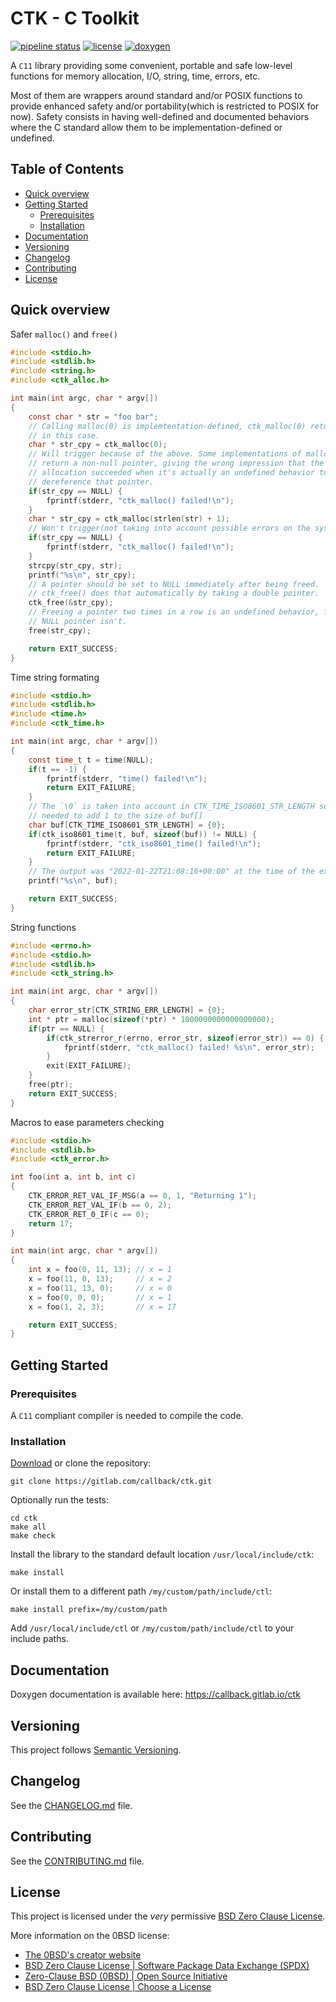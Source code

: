 # CTK - C Toolkit

[![pipeline status](https://gitlab.com/callback/ctk/badges/master/pipeline.svg)](https://gitlab.com/callback/ctk/-/commits/master)
[![license](https://img.shields.io/badge/license-0BSD-blue)](LICENSE)
[![doxygen](https://img.shields.io/badge/doc-doxygen-blue)](https://callback.gitlab.io/ctk)

A `C11` library providing some convenient, portable and safe low-level functions
for memory allocation, I/O, string, time, errors, etc.

Most of them are wrappers around standard and/or POSIX functions to provide
enhanced safety and/or portability(which is restricted to POSIX for now).
Safety consists in having well-defined and documented behaviors where the C
standard allow them to be implementation-defined or undefined.

## Table of Contents

- [Quick overview](#quick-overview)
- [Getting Started](#getting-started)
  - [Prerequisites](#prerequisites)
  - [Installation](#installation)
- [Documentation](#documentation)
- [Versioning](#versioning)
- [Changelog](#changelog)
- [Contributing](#contributing)
- [License](#license)

## Quick overview

Safer `malloc()` and `free()`

```c
#include <stdio.h>
#include <stdlib.h>
#include <string.h>
#include <ctk_alloc.h>

int main(int argc, char * argv[])
{
    const char * str = "foo bar";
    // Calling malloc(0) is implemtentation-defined, ctk_malloc(0) return NULL
    // in this case.
    char * str_cpy = ctk_malloc(0);
    // Will trigger because of the above. Some implementations of malloc()
    // return a non-null pointer, giving the wrong impression that the
    // allocation succeeded when it's actually an undefined behavior to
    // dereference that pointer.
    if(str_cpy == NULL) {
        fprintf(stderr, "ctk_malloc() failed!\n");
    }
    char * str_cpy = ctk_malloc(strlen(str) + 1);
    // Won't trigger(not taking into account possible errors on the system side).
    if(str_cpy == NULL) {
        fprintf(stderr, "ctk_malloc() failed!\n");
    }
    strcpy(str_cpy, str);
    printf("%s\n", str_cpy);
    // A pointer should be set to NULL immediately after being freed.
    // ctk_free() does that automatically by taking a double pointer.
    ctk_free(&str_cpy);
    // Freeing a pointer two times in a row is an undefined behavior, freeing a
    // NULL pointer isn't.
    free(str_cpy);

    return EXIT_SUCCESS;
}
```

Time string formating

```c
#include <stdio.h>
#include <stdlib.h>
#include <time.h>
#include <ctk_time.h>

int main(int argc, char * argv[])
{
    const time_t t = time(NULL);
    if(t == -1) {
        fprintf(stderr, "time() failed!\n");
        return EXIT_FAILURE;
    }
    // The `\0` is taken into account in CTK_TIME_ISO8601_STR_LENGTH so it's not
    // needed to add 1 to the size of buf[]
    char buf[CTK_TIME_ISO8601_STR_LENGTH] = {0};
    if(ctk_iso8601_time(t, buf, sizeof(buf)) != NULL) {
        fprintf(stderr, "ctk_iso8601_time() failed!\n");
        return EXIT_FAILURE;
    }
    // The output was "2022-01-22T21:08:16+00:00" at the time of the execution
    printf("%s\n", buf);

    return EXIT_SUCCESS;
}
```

String functions

```c
#include <errno.h>
#include <stdio.h>
#include <stdlib.h>
#include <ctk_string.h>

int main(int argc, char * argv[])
{
    char error_str[CTK_STRING_ERR_LENGTH] = {0};
    int * ptr = malloc(sizeof(*ptr) * 1000000000000000000);
    if(ptr == NULL) {
        if(ctk_strerror_r(errno, error_str, sizeof(error_str)) == 0) {
            fprintf(stderr, "ctk_malloc() failed! %s\n", error_str);
        }
        exit(EXIT_FAILURE);
    }
    free(ptr);
    return EXIT_SUCCESS;
}
```

Macros to ease parameters checking

```c
#include <stdio.h>
#include <stdlib.h>
#include <ctk_error.h>

int foo(int a, int b, int c)
{
    CTK_ERROR_RET_VAL_IF_MSG(a == 0, 1, "Returning 1");
    CTK_ERROR_RET_VAL_IF(b == 0, 2);
    CTK_ERROR_RET_0_IF(c == 0);
    return 17;
}

int main(int argc, char * argv[])
{
    int x = foo(0, 11, 13); // x = 1
    x = foo(11, 0, 13);     // x = 2
    x = foo(11, 13, 0);     // x = 0
    x = foo(0, 0, 0);       // x = 1
    x = foo(1, 2, 3);       // x = 17

    return EXIT_SUCCESS;
}
```

## Getting Started

### Prerequisites

A `C11` compliant compiler is needed to compile the code.

### Installation

[Download](https://gitlab.com/callback/ctk/-/archive/master/ctk-master.zip) or
clone the repository:

```console
git clone https://gitlab.com/callback/ctk.git
```

Optionally run the tests:

```console
cd ctk
make all
make check
```

Install the library to the standard default location `/usr/local/include/ctk`:

```console
make install
```

Or install them to a different path `/my/custom/path/include/ctl`:

```console
make install prefix=/my/custom/path
```

Add `/usr/local/include/ctl` or `/my/custom/path/include/ctl` to your include
paths.

## Documentation

Doxygen documentation is available here: <https://callback.gitlab.io/ctk>

## Versioning

This project follows [Semantic Versioning](https://semver.org/spec/v2.0.0.html).

## Changelog

See the [CHANGELOG.md](CHANGELOG.md) file.

## Contributing

See the [CONTRIBUTING.md](CONTRIBUTING.md) file.

## License

This project is licensed under the _very_ permissive [BSD Zero Clause License](LICENSE).

More information on the 0BSD license:

- [The 0BSD's creator website](https://landley.net/toybox/license.html)
- [BSD Zero Clause License | Software Package Data Exchange (SPDX)](https://spdx.org/licenses/0BSD.html)
- [Zero-Clause BSD (0BSD) | Open Source Initiative](https://opensource.org/licenses/0BSD)
- [BSD Zero Clause License | Choose a License](https://choosealicense.com/licenses/0bsd/)
